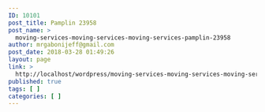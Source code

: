 ```yaml
---
ID: 10101
post_title: Pamplin 23958
post_name: >
  moving-services-moving-services-moving-services-pamplin-23958
author: mrgabonijeff@gmail.com
post_date: 2018-03-28 01:49:26
layout: page
link: >
  http://localhost/wordpress/moving-services-moving-services-moving-services-pamplin-23958/
published: true
tags: [ ]
categories: [ ]
---
```

